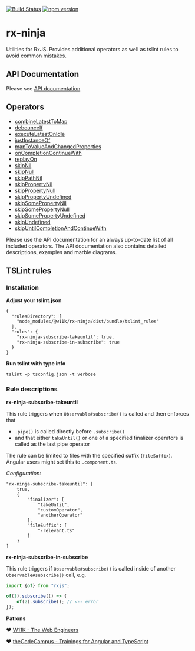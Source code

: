 
[![Build Status](https://travis-ci.org/w11k/rx-ninja.svg?branch=master)](https://travis-ci.org/w11k/rx-ninja)
[![npm version](https://badge.fury.io/js/%40w11k%2Frx-ninja.svg)](https://badge.fury.io/js/%40w11k%2Frx-ninja)

# rx-ninja

Utilities for RxJS. Provides additional operators as well as tslint rules to avoid common mistakes.

## API Documentation

Please see [API documentation](https://w11k.github.io/rx-ninja/index.html)

## Operators

* [combineLatestToMap](https://w11k.github.io/rx-ninja/modules/_operators_combine_latest_to_map_.html)
* [debounceIf](https://w11k.github.io/rx-ninja/modules/_operators_debounce_if_.html)
* [executeLatestOnIdle](https://w11k.github.io/rx-ninja/modules/_operators_execute_latest_on_idle_.html)
* [justInstanceOf](https://w11k.github.io/rx-ninja/modules/_operators_just_instance_of_.html)
* [mapToValueAndChangedProperties](https://w11k.github.io/rx-ninja/modules/_operators_map_to_value_and_changed_properties_.html)
* [onCompletionContinueWith](https://w11k.github.io/rx-ninja/modules/_operators_on_completion_continue_with_.html)
* [replayOn](https://w11k.github.io/rx-ninja/modules/_operators_replay_on_.html)
* [skipNil](https://w11k.github.io/rx-ninja/modules/_operators_skip_nil_.html)
* [skipNull](https://w11k.github.io/rx-ninja/modules/_operators_skip_null_.html)
* [skipPathNil](https://w11k.github.io/rx-ninja/modules/_operators_skip_path_nil_.html)
* [skipPropertyNil](https://w11k.github.io/rx-ninja/modules/_operators_skip_property_nil_.html)
* [skipPropertyNull](https://w11k.github.io/rx-ninja/modules/_operators_skip_property_null_.html)
* [skipPropertyUndefined](https://w11k.github.io/rx-ninja/modules/_operators_skip_property_undefined_.html)
* [skipSomePropertyNil](https://w11k.github.io/rx-ninja/modules/_operators_skip_some_property_nil_.html)
* [skipSomePropertyNull](https://w11k.github.io/rx-ninja/modules/_operators_skip_some_property_null_.html)
* [skipSomePropertyUndefined](https://w11k.github.io/rx-ninja/modules/_operators_skip_some_property_undefined_.html)
* [skipUndefined](https://w11k.github.io/rx-ninja/modules/_operators_skip_undefined_.html)
* [skipUntilCompletionAndContinueWith](https://w11k.github.io/rx-ninja/modules/_operators_skip_until_completion_and_continue_with_.html)

Please use the API documentation for an always up-to-date list of all included operators.
The API documentation also contains detailed descriptions, examples and marble diagrams. 

## TSLint rules

### Installation 

**Adjust your tslint.json**

```
{
  "rulesDirectory": [
    "node_modules/@w11k/rx-ninja/dist/bundle/tslint_rules"
  ],
  "rules": {
    "rx-ninja-subscribe-takeuntil": true,
    "rx-ninja-subscribe-in-subscribe": true
  }
}
```

**Run tslint with type info**

```
tslint -p tsconfig.json -t verbose
```

### Rule descriptions

**rx-ninja-subscribe-takeuntil**

This rule triggers when `Observable#subscribe()` is called and then enforces that 

- `.pipe()` is called directly before `.subscribe()`
- and that either `takeUntil()` or one of a specified finalizer operators is called as the last pipe operator

The rule can be limited to files with the specified suffix (`fileSuffix`). Angular users might set this to `.component.ts`.

*Configuration:*

```
"rx-ninja-subscribe-takeuntil": [
    true,
    {
        "finalizer": [
            "takeUntil",
            "customOperator",
            "anotherOperator"
        ],
        "fileSuffix": [
            "-relevant.ts"
        ]
    }
]
```


**rx-ninja-subscribe-in-subscribe**

This rule triggers if `Observable#subscribe()` is called inside of another `Observable#subscribe()` call, e.g.

```typescript
import {of} from "rxjs";

of(1).subscribe(() => {
    of(2).subscribe(); // <-- error
});
```

**Patrons**

❤️ [W11K - The Web Engineers](https://www.w11k.de/)

❤️ [theCodeCampus - Trainings for Angular and TypeScript](https://www.thecodecampus.de/)
